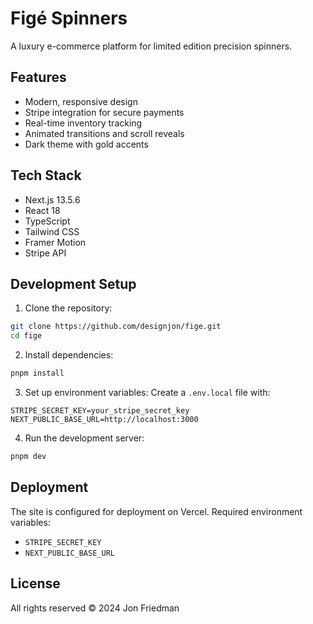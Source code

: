 # Figé Spinners

A luxury e-commerce platform for limited edition precision spinners.

## Features

- Modern, responsive design
- Stripe integration for secure payments
- Real-time inventory tracking
- Animated transitions and scroll reveals
- Dark theme with gold accents

## Tech Stack

- Next.js 13.5.6
- React 18
- TypeScript
- Tailwind CSS
- Framer Motion
- Stripe API

## Development Setup

1. Clone the repository:
```bash
git clone https://github.com/designjon/fige.git
cd fige
```

2. Install dependencies:
```bash
pnpm install
```

3. Set up environment variables:
Create a `.env.local` file with:
```
STRIPE_SECRET_KEY=your_stripe_secret_key
NEXT_PUBLIC_BASE_URL=http://localhost:3000
```

4. Run the development server:
```bash
pnpm dev
```

## Deployment

The site is configured for deployment on Vercel. Required environment variables:
- `STRIPE_SECRET_KEY`
- `NEXT_PUBLIC_BASE_URL`

## License

All rights reserved © 2024 Jon Friedman

